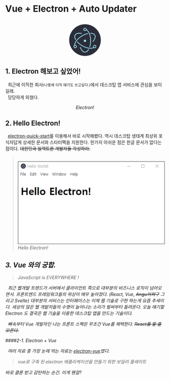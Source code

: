 # Vue + Electron + Auto Updater

<img src="./images/logo.png" width="100" style="display: block; margin: 2rem auto;" alt="logo">

## 1. Electron 해보고 싶었어!
&nbsp;&nbsp;최근에 이직한 회사<small>(나중에 이직 얘기도 쓰고싶다.)</small>에서 데스크탑 앱 서비스에 관심을 보이길래.<br>
&nbsp;&nbsp;당당하게 외쳤다.

$$Electron 　!$$

## 2. Hello Electron!

&nbsp;&nbsp;[electron-quick-start](https://www.electronjs.org/docs/latest/tutorial/quick-start)를 이용해서 바로 시작해봤다. 역시 데스크탑 생태계 최상위 포식자답게 상세한 문서와 스타터팩을 지원한다. 한가지 아쉬운 점은 한글 문서가 없다는 점이다. ~~대한민국 일렉트론 개발자들 각성하라.~~


> &nbsp;
> <img src="./images/hello.png">
> <i>Hello Electron!<i>
> &nbsp;


## 3. Vue 와의 궁합.

> JavaScript is EVERYWHERE !

&nbsp;&nbsp;최근 웹개발 트렌드가 서버에서 클라이언트 쪽으로 대부분의 비즈니스 로직이 넘어오면서. 프론트엔드 프레임워크들의 위상이 매우 높아졌다. (React, Vue, ~~Angu어쩌구~~ 그리고 Svelte)
대부분의 서비스는 인터페이스는 이제 웹 기술로 구현 하는게 요즘 추세이다. 세상의 많은 웹 개발자들의 수명이 늘어나는 소리가 벌써부터 들려온다. 오늘 얘기할 Electron 도 결국은 웹 기술을 이용한 데스크탑 앱을 만드는 기술이다.<br>

&nbsp;&nbsp;뼈속부터 Vue 개발자인 나는 프론트 스펙은 무조건 Vue를 채택한다. ~~React를 할 줄 모른다.~~

####2-1. Electron + Vue

&nbsp;&nbsp;여러 자료 중 가장 눈에 띄는 자료는 [electron-vue](https://simulatedgreg.gitbooks.io/electron-vue/content/ko/)였다.

> vue로 구축 된 electron 애플리케이션을 만들기 위한 보일러 플레이트

바로 클론 받고 감탄하는 순간. 이게 웬걸?
